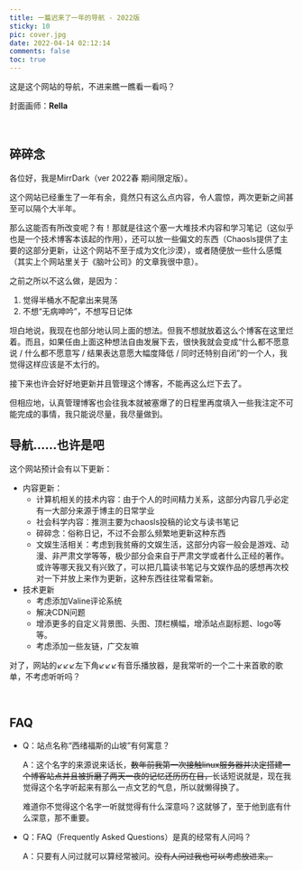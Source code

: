 ```yaml
---
title: 一篇迟来了一年的导航 - 2022版
sticky: 10
pic: cover.jpg
date: 2022-04-14 02:12:14
comments: false
toc: true
---
```




这是这个网站的导航，不进来瞧一瞧看一看吗？<!-- more -->

封面画师：**Rella**

</br>

## 碎碎念

各位好，我是MirrDark（ver 2022春 期间限定版）。

这个网站已经重生了一年有余，竟然只有这么点内容，令人震惊，两次更新之间甚至可以隔个大半年。

那么这能否有所改变呢？有！那就是往这个塞一大堆技术内容和学习笔记（这似乎也是一个技术博客本该起的作用），还可以放一些偏文的东西（Chaosls提供了主要的这部分更新，让这个网站不至于成为文化沙漠），或者随便放一些什么感慨（其实上个网站里关于《脑叶公司》的文章我很中意）。

之前之所以不这么做，是因为：

1. 觉得半桶水不配拿出来晃荡
2. 不想“无病呻吟”，不想写日记体

坦白地说，我现在也部分地认同上面的想法。但我不想就放着这么个博客在这里烂着。而且，如果任由上面这种想法自由发展下去，很快我就会变成“什么都不愿意说 / 什么都不愿意写 / 结果表达意愿大幅度降低 / 同时还特别自闭”的一个人，我觉得这样应该是不太行的。

接下来也许会好好地更新并且管理这个博客，不能再这么烂下去了。

但相应地，认真管理博客也会往我本就被塞爆了的日程里再度填入一些我注定不可能完成的事情，我只能说尽量，我尽量做到。

## 导航……也许是吧

这个网站预计会有以下更新：

- 内容更新：
  - 计算机相关的技术内容：由于个人的时间精力关系，这部分内容几乎必定有一大部分来源于博主的日常学业
  - 社会科学内容：推测主要为chaosls投稿的论文与读书笔记
  - 碎碎念：俗称日记，不过不会那么频繁地更新这种东西
  - 文娱生活相关：考虑到我贫瘠的文娱生活，这部分内容一般会是游戏、动漫、非严肃文学等等，极少部分会来自于严肃文学或者什么正经的著作。或许等哪天我又有兴致了，可以把几篇读书笔记与文娱作品的感想再次校对一下并放上来作为更新，这种东西往往常看常新。
- 技术更新
  - 考虑添加Valine评论系统
  - 解决CDN问题
  - 增添更多的自定义背景图、头图、顶栏横幅，增添站点副标题、logo等等。
  - 考虑添加一些友链，广交友嘛

对了，网站的↙↙↙左下角↙↙↙有音乐播放器，是我常听的一个二十来首歌的歌单，不考虑听听吗？

</br>

## FAQ

- Q：站点名称“西绪福斯的山坡”有何寓意？

  A：这个名字的来源说来话长，~~数年前我第一次接触linux服务器并决定搭建一个博客站点并且被折磨了两天一夜的记忆还历历在目，~~长话短说就是，现在我觉得这个名字听起来有那么一点文艺的气息，所以就懒得换了。

  难道你不觉得这个名字一听就觉得有什么深意吗？这就够了，至于他到底有什么深意，那不重要。

- Q：FAQ（Frequently Asked Questions）是真的经常有人问吗？

  A：只要有人问过就可以算经常被问。~~没有人问过我也可以考虑放进来。~~



